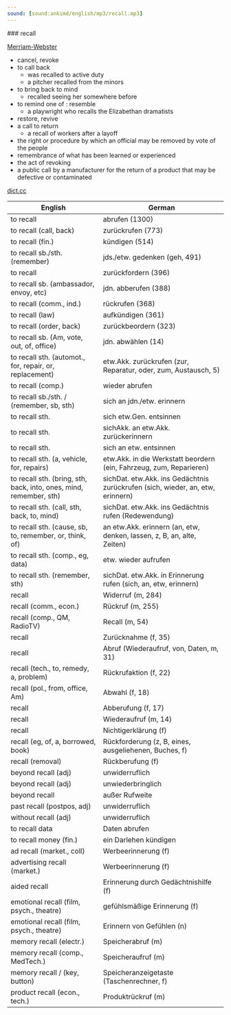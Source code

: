 ```yaml
---
sound: [sound:ankimd/english/mp3/recall.mp3]
---
```


\### recall

[Merriam-Webster](https://www.merriam-webster.com/dictionary/recall)

- cancel, revoke
- to call back
    - was recalled to active duty
    - a pitcher recalled from the minors
- to bring back to mind
    - recalled seeing her somewhere before
- to remind one of : resemble
    - a playwright who recalls the Elizabethan dramatists
- restore, revive
- a call to return
    - a recall of workers after a layoff
- the right or procedure by which an official may be removed by vote of the people
- remembrance of what has been learned or experienced
- the act of revoking
- a public call by a manufacturer for the return of a product that may be defective or contaminated

[dict.cc](https://www.dict.cc/recall)

| English        | German       |
| -------------- | ------------ |
| to recall | abrufen (1300) |
| to recall (call, back) | zurückrufen (773) |
| to recall (fin.) | kündigen (514) |
| to recall sb./sth. (remember) | jds./etw. gedenken (geh, 491) |
| to recall | zurückfordern (396) |
| to recall sb. (ambassador, envoy, etc) | jdn. abberufen (388) |
| to recall (comm., ind.) | rückrufen (368) |
| to recall (law) | aufkündigen (361) |
| to recall (order, back) | zurückbeordern (323) |
| to recall sb. (Am, vote, out, of, office) | jdn. abwählen (14) |
| to recall sth. (automot., for, repair, or, replacement) | etw.Akk. zurückrufen (zur, Reparatur, oder, zum, Austausch, 5) |
| to recall (comp.) | wieder abrufen |
| to recall sb./sth. / (remember, sb, sth) | sich an jdn./etw. erinnern |
| to recall sth. | sich etw.Gen. entsinnen |
| to recall sth. | sichAkk. an etw.Akk. zurückerinnern |
| to recall sth. | sich an etw. entsinnen |
| to recall sth. (a, vehicle, for, repairs) | etw.Akk. in die Werkstatt beordern (ein, Fahrzeug, zum, Reparieren) |
| to recall sth. (bring, sth, back, into, ones, mind, remember, sth) | sichDat. etw.Akk. ins Gedächtnis zurückrufen (sich, wieder, an, etw, erinnern) |
| to recall sth. (call, sth, back, to, mind) | sichDat. etw.Akk. ins Gedächtnis rufen (Redewendung) |
| to recall sth. (cause, sb, to, remember, or, think, of) | an etw.Akk. erinnern (an, etw, denken, lassen, z, B, an, alte, Zeiten) |
| to recall sth. (comp., eg, data) | etw. wieder aufrufen |
| to recall sth. (remember, sth) | sichDat. etw.Akk. in Erinnerung rufen (sich, an, etw, erinnern) |
| recall | Widerruf (m, 284) |
| recall (comm., econ.) | Rückruf (m, 255) |
| recall (comp., QM, RadioTV) | Recall (m, 54) |
| recall | Zurücknahme (f, 35) |
| recall | Abruf (Wiederaufruf, von, Daten, m, 31) |
| recall (tech., to, remedy, a, problem) | Rückrufaktion (f, 22) |
| recall (pol., from, office, Am) | Abwahl (f, 18) |
| recall | Abberufung (f, 17) |
| recall | Wiederaufruf (m, 14) |
| recall | Nichtigerklärung (f) |
| recall (eg, of, a, borrowed, book) | Rückforderung (z, B, eines, ausgeliehenen, Buches, f) |
| recall (removal) | Rückberufung (f) |
| beyond recall (adj) | unwiderruflich |
| beyond recall (adj) | unwiederbringlich |
| beyond recall | außer Rufweite |
| past recall (postpos, adj) | unwiderruflich |
| without recall (adj) | unwiderruflich |
| to recall data | Daten abrufen |
| to recall money (fin.) | ein Darlehen kündigen |
| ad recall (market., coll) | Werbeerinnerung (f) |
| advertising recall (market.) | Werbeerinnerung (f) |
| aided recall | Erinnerung durch Gedächtnishilfe (f) |
| emotional recall (film, psych., theatre) | gefühlsmäßige Erinnerung (f) |
| emotional recall (film, psych., theatre) | Erinnern von Gefühlen (n) |
| memory recall (electr.) | Speicherabruf (m) |
| memory recall (comp., MedTech.) | Speicheraufruf (m) |
| memory recall / (key, button) | Speicheranzeigetaste (Taschenrechner, f) |
| product recall (econ., tech.) | Produktrückruf (m) |
